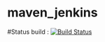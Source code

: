 # maven_jenkins
#Status build : [![Build Status](http://192.168.0.105:8080/job/maven/badge/icon)](http://192.168.0.105:8080/job/maven/)
